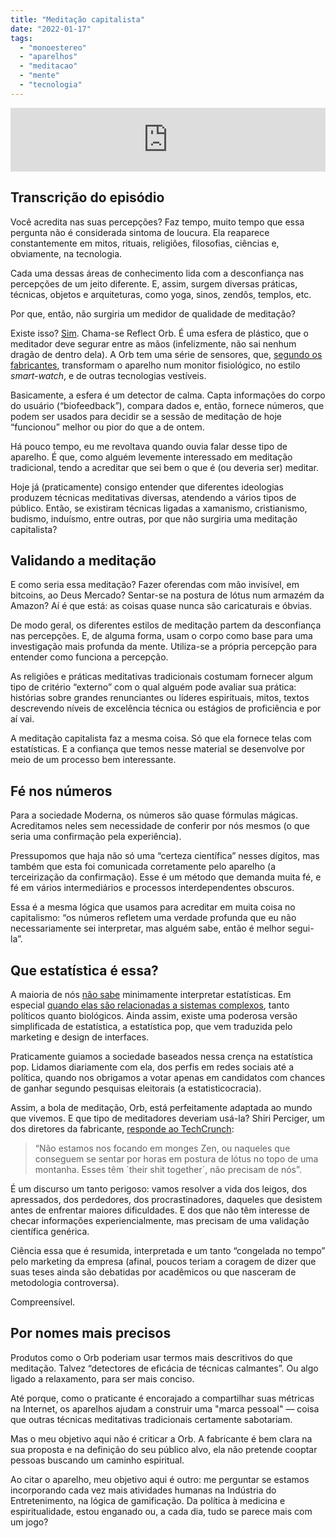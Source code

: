 ```yaml
---
title: "Meditação capitalista"
date: "2022-01-17"
tags: 
  - "monoestereo"
  - "aparelhos"
  - "meditacao"
  - "mente"
  - "tecnologia"
---
```


<iframe src="https://anchor.fm/monoestereo/embed/episodes/Meditao-capitalista-e1d2v82" height="102px" width="100%" frameborder="0" scrolling="no"></iframe>

## Transcrição do episódio

Você acredita nas suas percepções? Faz tempo, muito tempo que essa pergunta não é considerada sintoma de loucura. Ela reaparece constantemente em mitos, rituais, religiões, filosofias, ciências e, obviamente, na tecnologia.

Cada uma dessas áreas de conhecimento lida com a desconfiança nas percepções de um jeito diferente. E, assim, surgem diversas práticas, técnicas, objetos e arquiteturas, como yoga, sinos, zendôs, templos, etc.

Por que, então, não surgiria um medidor de qualidade de meditação?

Existe isso? [Sim](https://www.meetreflect.com/). Chama-se Reflect Orb. É uma esfera de plástico, que o meditador deve segurar entre as mãos (infelizmente, não sai nenhum dragão de dentro dela). A Orb tem uma série de sensores, que, [segundo os fabricantes](https://www.meetreflect.com/science/), transformam o aparelho num monitor fisiológico, no estilo _smart-watch_, e de outras tecnologias vestíveis.

Basicamente, a esfera é um detector de calma. Capta informações do corpo do usuário (“biofeedback”), compara dados e, então, fornece números, que podem ser usados para decidir se a sessão de meditação de hoje “funcionou” melhor ou pior do que a de ontem.

Há pouco tempo, eu me revoltava quando ouvia falar desse tipo de aparelho. É que, como alguém levemente interessado em meditação tradicional, tendo a acreditar que sei bem o que é (ou deveria ser) meditar.

Hoje já (praticamente) consigo entender que diferentes ideologias produzem técnicas meditativas diversas, atendendo a vários tipos de público. Então, se existiram técnicas ligadas a xamanismo, cristianismo, budismo, induísmo, entre outras, por que não surgiria uma meditação capitalista?

## Validando a meditação

E como seria essa meditação? Fazer oferendas com mão invisível, em bitcoins, ao Deus Mercado? Sentar-se na postura de lótus num armazém da Amazon? Aí é que está: as coisas quase nunca são caricaturais e óbvias.

De modo geral, os diferentes estilos de meditação partem da desconfiança nas percepções. E, de alguma forma, usam o corpo como base para uma investigação mais profunda da mente. Utiliza-se a própria percepção para entender como funciona a percepção.

As religiões e práticas meditativas tradicionais costumam fornecer algum tipo de critério “externo” com o qual alguém pode avaliar sua prática: histórias sobre grandes renunciantes ou líderes espirituais, mitos, textos descrevendo níveis de excelência técnica ou estágios de proficiência e por aí vai.

A meditação capitalista faz a mesma coisa. Só que ela fornece telas com estatísticas. E a confiança que temos nesse material se desenvolve por meio de um processo bem interessante.

## Fé nos números

Para a sociedade Moderna, os números são quase fórmulas mágicas. Acreditamos neles sem necessidade de conferir por nós mesmos (o que seria uma confirmação pela experiência).

Pressupomos que haja não só uma “certeza científica” nesses dígitos, mas também que esta foi comunicada corretamente pelo aparelho (a terceirização da confirmação). Esse é um método que demanda muita fé, e fé em vários intermediários e processos interdependentes obscuros.

Essa é a mesma lógica que usamos para acreditar em muita coisa no capitalismo: “os números refletem uma verdade profunda que eu não necessariamente sei interpretar, mas alguém sabe, então é melhor segui-la”.

## Que estatística é essa?

A maioria de nós [não sabe](https://www.amazon.com.br/Como-mentir-estat%C3%ADstica-Darrell-Heff-ebook/dp/B01FIGE0S8?crid=29RJP0VA40NOD&keywords=estatistica&qid=1642527191&s=books&sprefix=estat%2Cstripbooks%2C241&sr=1-4&linkCode=ll1&tag=eduf-20&linkId=f676188d6d663fad6b8a2e4627aa3b39&language=pt_BR&ref_=as_li_ss_tl) minimamente interpretar estatísticas. Em especial [quando elas são relacionadas a sistemas complexos](https://www.amazon.com.br/Estat%C3%ADstica-para-serve-como-funciona/dp/8537815128?crid=29RJP0VA40NOD&keywords=estatistica&qid=1642527191&s=books&sprefix=estat%2Cstripbooks%2C241&sr=1-1&linkCode=ll1&tag=eduf-20&linkId=915478b05565e3647687c59013ba854e&language=pt_BR&ref_=as_li_ss_tl), tanto políticos quanto biológicos. Ainda assim, existe uma poderosa versão simplificada de estatística, a estatística pop, que vem traduzida pelo marketing e design de interfaces.

Praticamente guiamos a sociedade baseados nessa crença na estatística pop. Lidamos diariamente com ela, dos perfis em redes sociais até a política, quando nos obrigamos a votar apenas em candidatos com chances de ganhar segundo pesquisas eleitorais (a estatisticocracia).

Assim, a bola de meditação, Orb, está perfeitamente adaptada ao mundo que vivemos. E que tipo de meditadores deveriam usá-la? Shiri Perciger, um dos diretores da fabricante, [responde ao TechCrunch](https://techcrunch.com/2022/01/03/reflect-orb-biofeedback-ball/):

> “Não estamos nos focando em monges Zen, ou naqueles que conseguem se sentar por horas em postura de lótus no topo de uma montanha. Esses têm ´their shit together´, não precisam de nós”.

É um discurso um tanto perigoso: vamos resolver a vida dos leigos, dos apressados, dos perdedores, dos procrastinadores, daqueles que desistem antes de enfrentar maiores dificuldades. E dos que não têm interesse de checar informações experiencialmente, mas precisam de uma validação científica genérica.

Ciência essa que é resumida, interpretada e um tanto “congelada no tempo” pelo marketing da empresa (afinal, poucos teriam a coragem de dizer que suas teses ainda são debatidas por acadêmicos ou que nasceram de metodologia controversa).

Compreensível.

## Por nomes mais precisos

Produtos como o Orb poderiam usar termos mais descritivos do que meditação. Talvez “detectores de eficácia de técnicas calmantes”. Ou algo ligado a relaxamento, para ser mais conciso.

Até porque, como o praticante é encorajado a compartilhar suas métricas na Internet, os aparelhos ajudam a construir uma "marca pessoal" — coisa que outras técnicas meditativas tradicionais certamente sabotariam.

Mas o meu objetivo aqui não é criticar a Orb. A fabricante é bem clara na sua proposta e na definição do seu público alvo, ela não pretende cooptar pessoas buscando um caminho espiritual.

Ao citar o aparelho, meu objetivo aqui é outro: me perguntar se estamos incorporando cada vez mais atividades humanas na Indústria do Entretenimento, na lógica de gamificação. Da política à medicina e espiritualidade, estou enganado ou, a cada dia, tudo se parece mais com um jogo?
